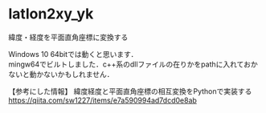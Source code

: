 # latlon2xy_yk
緯度・経度を平面直角座標に変換する

Windows 10 64bitでは動くと思います．\
mingw64でビルトしました．c++系のdllファイルの在りかをpathに入れておかないと動かないかもしれません．

【参考にした情報】
緯度経度と平面直角座標の相互変換をPythonで実装する\
https://qiita.com/sw1227/items/e7a590994ad7dcd0e8ab
